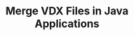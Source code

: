 ---
############################# Static ############################
layout: "autogen"
draft: false
path: "merger/java/vdx/"
otherformats: PDF BMP CSV DOC DOCM DOCX DOT DOTM DOTX EPUB Excel HTML Image MHT MHTML ODP ODS ODT OneNote OTP OTT PDF PNG POTM POTX PPS PPSM PPSX PPT PPTM PPTX PS RTF TEX TIF TIFF TSV TXT Visio VSDM VSDX VSSX VSSM VSTM VSTX VSX VTX Web Word Worksheet XLAM XLS XLSB XLSM XLSX XLT XLTM XLTX XPS 

############################# Head ############################
head_title: "Merge VDX Files via Java & J2SE Documents Merger API"
head_description: "Merge multiple VDX files into a single file using Java documents merger API with all data, style and formatting as the source documents."

############################# Header ############################
title: "Merge VDX Files in Java Applications"
description: "Merge multiple VDX files into a single file using Java documents merger API. Merge selected pages or page ranges from various source documents into a single resultant document with all data, style and formatting as the source documents."

############################# SubMenu ############################
submenu:
    enable: true

############################# About ############################
about:
    enable: true
    title: "GroupDocs.Merger for Java API"
    content: |
        GroupDocs.Merger for Java library offers a simple solution to safely merge & split between a wide range of document formats including PDF, Microsoft Office (Word, Excel, PowerPoint, OneNote), OpenDocument, HTML, images and many others within .NET applications. By adding just a few lines of the code, perform several document operations such as move, remove, rotate, swap, extract or change the orientation of pages within the documents. The documents merging API also supports previewing document pages as an image to analyse the document structure, formatting and content on the page.
        
        GroupDocs.Merger APIs are well supported on all major operating systems and Java versions including J2SE 7.0 (1.7), J2SE 8.0 (1.8) and Java 10.

############################# Steps ############################
steps:
    enable: true
    title_left: "Merge Two or More VDX Files in Java"
    content_left: |
        [GroupDocs.Merger](https://products.groupdocs.com/merger/java/) makes it easy for Java developers to merge multiple VDX files by implementing a few easy steps.

        *   Create an instance of **Merger** class and load VDX file.
        *   Call **Join** method of **Merger** class instance and load another VDX file.
        *   Call **Save** method of **Merger** class instance to save the merged document.
        
    title_right: "System Requirements"
    content_right: |
        Before executing the code example below, please make sure that you have the following prerequisites installled on your system.

        *   Operating Systems: Microsoft Windows, Linux, MacOS
        *   Development Environments: NetBeans, IntelliJ IDEA, Eclipse
        *   Frameworks: Java 7 (1.7) and above
        *   Download the latest version of GroupDocs.Merger for Java from [Maven](https://repository.groupdocs.com/webapp/#/artifacts/browse/tree/General/repo/com/groupdocs/groupdocs-merger)
        
    code: |
        ```cs
        // Merge VDX files using GroupDocs.Merger API
        // Instantiate Merger with input VDX document
        Merger merger = new Merger("input_1.vdx"))
          {
            // Call Join method of Merger class instance and pass second source document path
            merger.Join("input_2.vdx");
            
            // Call Save method of Merger class instance to save merged document
            merger.Save("merged-file.vdx");
          }
        ```
        

demos:
    enable: true
        

about_formats:
    enable: true


more_formats:
    enable: true


back_to_top:
    enable: true
---